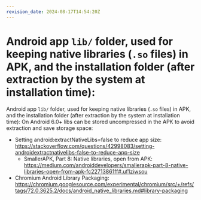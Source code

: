 ```yaml
---
revision_date: 2024-08-17T14:54:20Z
---
```

# Android app `lib/` folder, used for keeping native libraries (`.so` files) in APK, and the installation folder (after extraction by the system at installation time):
Android app `lib/` folder, used for keeping native libraries (`.so` files) in APK, and the installation folder (after extraction by the system at installation time):
On Android 6.0+ libs can be stored uncompressed in the APK to avoid extraction and save storage space:
* Setting android:extractNativeLibs=false to reduce app size: https://stackoverflow.com/questions/42998083/setting-androidextractnativelibs-false-to-reduce-app-size
  * SmallerAPK, Part 8: Native libraries, open from APK: https://medium.com/androiddevelopers/smallerapk-part-8-native-libraries-open-from-apk-fc22713861ff#.uf1ziwsou
* Chromium Android Library Packaging: https://chromium.googlesource.com/experimental/chromium/src/+/refs/tags/72.0.3625.2/docs/android_native_libraries.md#library-packaging